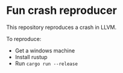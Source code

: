 # Fun crash reproducer

This repository reproduces a crash in LLVM.

To reproduce:

- Get a windows machine
- Install rustup
- Run `cargo run --release`